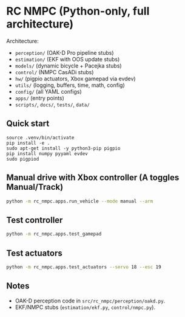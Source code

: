 # RC NMPC (Python-only, full architecture)

Architecture:
- `perception/` (OAK-D Pro pipeline stubs)
- `estimation/` (EKF with OOS update stubs)
- `models/` (dynamic bicycle + Pacejka stubs)
- `control/` (NMPC CasADi stubs)
- `hw/` (pigpio actuators, Xbox gamepad via evdev)
- `utils/` (logging, buffers, time, math, config)
- `config/` (all YAML configs)
- `apps/` (entry points)
- `scripts/`, `docs/`, `tests/`, `data/`

## Quick start
```
source .venv/bin/activate
pip install -e .
sudo apt-get install -y python3-pip pigpio
pip install numpy pyyaml evdev
sudo pigpiod
```

## Manual drive with Xbox controller (A toggles Manual/Track)
```bash
python -m rc_nmpc.apps.run_vehicle --mode manual --arm
```

## Test controller
```bash
python -m rc_nmpc.apps.test_gamepad
```

## Test actuators
```bash
python -m rc_nmpc.apps.test_actuators --servo 18 --esc 19
```

## Notes
- OAK-D perception code in `src/rc_nmpc/perception/oakd.py`.
- EKF/NMPC stubs (`estimation/ekf.py`, `control/nmpc.py`).
